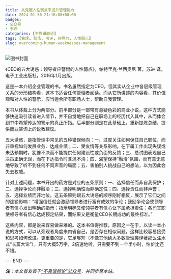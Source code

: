 ```yaml
---
title: 从克服人性弱点来提升管理能力
date: 2024-01-30 21:16:00+08:00
badges:
- 公众号
- 书评
categories: [不靠谱颜论]
tags: [管理, 职场, 书评, 领导力, 人性弱点]
slug: overcoming-human-weaknesses-management
---
```


<div class="p-3 text-center">
  <img class="img-fluid" src="/images/2024/0130/book-cover.png" alt="图书封面">
</div>

《CEO的五大诱惑：领导者应警惕的人性弱点》，帕特里克·兰西奥尼 著，苏进 译，电子工业出版社，2016年1月出版。

这是一本介绍企业管理的书。书名虽然指定为CEO，但其实从企业中各层级管理关系的分形结构看，这本书适合任何管理者阅读。而从它所讲述的内容看，其价值观和对人性的警示，应当适合所有职场人士，帮助自我管理。

本书从体裁上分为两部分。前半部分是一部带有悬疑色彩的商业小说，这种方式能够快速吸引读者进入情节，并不自觉地把自己在职场上的经历代入其中，从而体会到书中希望传达的警示的真正所指。后半部分则是在此基础上，重新提炼总结，提供商业咨询上的说教建议。

五大诱惑，是指管理中常见的五种错误倾向：一、过度关注如何保住自己职位，而非重视如何发展业务、达成业绩；二、受友情等关系影响，在下属工作出现失误或未达预期时，犹豫不决而不能提供任何建设性或负面的反馈；三、总试图表现自己决策正确无误，而在下达指令时含混不清；四、渴望保持“融洽”氛围，而有意无意地导致了听不到任何不同声音的局面；五、害怕别人挑战自己的想法，以为因此会失去权威。

针对上述问题，本书开出的药方是对应的五条原则：一、选择信任而非自我保护；二、选择争论而非融洽；三、选择明确性而非确定性；四、选择责任而非声誉；五、选择业绩而非地位。这五条原则跟五大诱惑的顺序刚好相反，展示了它们之间的连锁影响：“增强信任就会激励领导者进行富有成效的争论；鼓励争论会使领导者有信心发出明确的指示；指示明确又使领导者有信心让下属承担责任；各司其职使领导者有信心达成预定结果，而结果又是衡量CEO长期成功的最终标准。”

这些内容，都是说来容易做来难的。这本书值得推荐，原因之一在于，以读一本小说的方式，可以从旁观者角度来内省自己，是否存在相似问题，这样比较容易接受和思考如何改进。更重要的是，它足够短（不像其他绝大多数管理类译著那么注水式“长篇大论”），只有大概5万字，2倍速地听，只需要不到一个半小时，性价比还不错。

<div class="p-5 text-center">--- END ---</div>

<i><b>注：</b>本文首发表于[“不靠谱颜论”公众号](https://mp.weixin.qq.com/s/it3ZrMJu6PcWJydLBnRu1Q)，并同步至本站。</i>
